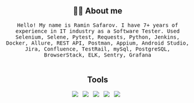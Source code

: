 
<!--

<h1 align="center"> 👋 </h1>
<div align="center">
</div>
<p align="center"> (Open for Learning)</p>  --->  

<h2 align="center"> 👨‍💻 About me </h2>
<p align="center">
  <samp>Hello! My name is Ramin Safarov. I have 7+ years of experience in IT industry as a Software Tester. 
    Used Selenium, Selene, Pytest, Requests, Python, Jenkins, Docker, Allure, REST API, Postman, Appium, Android Studio, Jira, Confluence, TestRail, mySql, PostgreSQL, BrowserStack, ELK, Sentry, Grafana
  </samp>
  <br> <br>

 
</p>


<h2 align="center"> Tools </h2>
<p align="center">
<img src="https://img.shields.io/badge/Postman-FF6C37?style=for-the-badge&logo=Postman&logoColor=white"/>&nbsp;&nbsp;
<img src="https://img.shields.io/badge/Python-14354C?style=for-the-badge&logo=python&logoColor=white" />&nbsp;&nbsp;
<img src="https://img.shields.io/badge/Git-F05032?style=for-the-badge&logo=git&logoColor=white"/>&nbsp;&nbsp;
<img src="https://img.shields.io/badge/Jenkins-D24939?style=for-the-badge&logo=Jenkins&logoColor=white"/>&nbsp;&nbsp;
<img src="https://img.shields.io/badge/Docker-2CA5E0?style=for-the-badge&logo=docker&logoColor=white"/>&nbsp;&nbsp;
